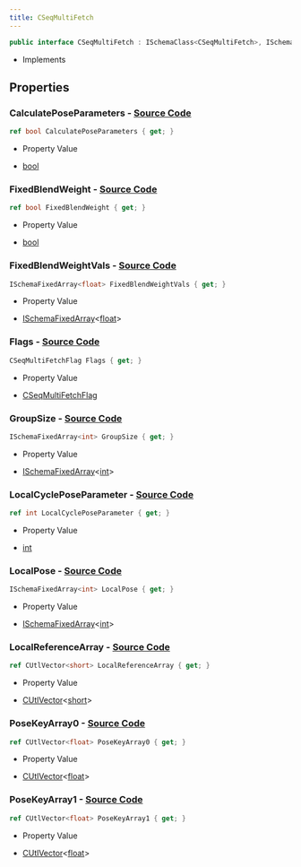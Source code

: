 ```yaml
---
title: CSeqMultiFetch
---
```


```csharp
public interface CSeqMultiFetch : ISchemaClass<CSeqMultiFetch>, ISchemaField, ISchemaClass, INativeHandle
```

- Implements

## Properties

### **CalculatePoseParameters** - [Source Code](https://github.com/swiftly-solution/swiftlys2/blob/main/managed/src/SwiftlyS2.Generated/Schemas/Interfaces/CSeqMultiFetch.cs#L30)

```csharp
ref bool CalculatePoseParameters { get; }
```

- Property Value

- [bool](https://learn.microsoft.com/dotnet/api/system.boolean)

### **FixedBlendWeight** - [Source Code](https://github.com/swiftly-solution/swiftlys2/blob/main/managed/src/SwiftlyS2.Generated/Schemas/Interfaces/CSeqMultiFetch.cs#L32)

```csharp
ref bool FixedBlendWeight { get; }
```

- Property Value

- [bool](https://learn.microsoft.com/dotnet/api/system.boolean)

### **FixedBlendWeightVals** - [Source Code](https://github.com/swiftly-solution/swiftlys2/blob/main/managed/src/SwiftlyS2.Generated/Schemas/Interfaces/CSeqMultiFetch.cs#L34)

```csharp
ISchemaFixedArray<float> FixedBlendWeightVals { get; }
```

- Property Value

- [ISchemaFixedArray](/docs/api/shared/schemas/ischemafixedarray-1)<[float](https://learn.microsoft.com/dotnet/api/system.single)>

### **Flags** - [Source Code](https://github.com/swiftly-solution/swiftlys2/blob/main/managed/src/SwiftlyS2.Generated/Schemas/Interfaces/CSeqMultiFetch.cs#L16)

```csharp
CSeqMultiFetchFlag Flags { get; }
```

- Property Value

- [CSeqMultiFetchFlag](/docs/api/shared/schemadefinitions/cseqmultifetchflag)

### **GroupSize** - [Source Code](https://github.com/swiftly-solution/swiftlys2/blob/main/managed/src/SwiftlyS2.Generated/Schemas/Interfaces/CSeqMultiFetch.cs#L20)

```csharp
ISchemaFixedArray<int> GroupSize { get; }
```

- Property Value

- [ISchemaFixedArray](/docs/api/shared/schemas/ischemafixedarray-1)<[int](https://learn.microsoft.com/dotnet/api/system.int32)>

### **LocalCyclePoseParameter** - [Source Code](https://github.com/swiftly-solution/swiftlys2/blob/main/managed/src/SwiftlyS2.Generated/Schemas/Interfaces/CSeqMultiFetch.cs#L28)

```csharp
ref int LocalCyclePoseParameter { get; }
```

- Property Value

- [int](https://learn.microsoft.com/dotnet/api/system.int32)

### **LocalPose** - [Source Code](https://github.com/swiftly-solution/swiftlys2/blob/main/managed/src/SwiftlyS2.Generated/Schemas/Interfaces/CSeqMultiFetch.cs#L22)

```csharp
ISchemaFixedArray<int> LocalPose { get; }
```

- Property Value

- [ISchemaFixedArray](/docs/api/shared/schemas/ischemafixedarray-1)<[int](https://learn.microsoft.com/dotnet/api/system.int32)>

### **LocalReferenceArray** - [Source Code](https://github.com/swiftly-solution/swiftlys2/blob/main/managed/src/SwiftlyS2.Generated/Schemas/Interfaces/CSeqMultiFetch.cs#L18)

```csharp
ref CUtlVector<short> LocalReferenceArray { get; }
```

- Property Value

- [CUtlVector](/docs/api/-1)<[short](https://learn.microsoft.com/dotnet/api/system.int16)>

### **PoseKeyArray0** - [Source Code](https://github.com/swiftly-solution/swiftlys2/blob/main/managed/src/SwiftlyS2.Generated/Schemas/Interfaces/CSeqMultiFetch.cs#L24)

```csharp
ref CUtlVector<float> PoseKeyArray0 { get; }
```

- Property Value

- [CUtlVector](/docs/api/-1)<[float](https://learn.microsoft.com/dotnet/api/system.single)>

### **PoseKeyArray1** - [Source Code](https://github.com/swiftly-solution/swiftlys2/blob/main/managed/src/SwiftlyS2.Generated/Schemas/Interfaces/CSeqMultiFetch.cs#L26)

```csharp
ref CUtlVector<float> PoseKeyArray1 { get; }
```

- Property Value

- [CUtlVector](/docs/api/-1)<[float](https://learn.microsoft.com/dotnet/api/system.single)>

